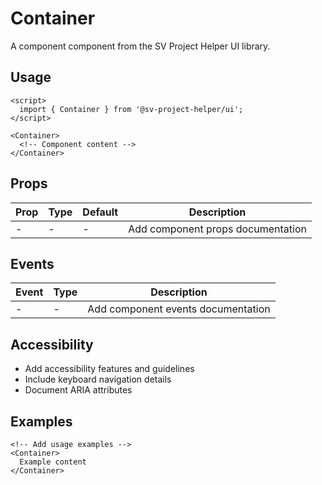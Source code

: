 # Container

A component component from the SV Project Helper UI library.

## Usage

```svelte
<script>
  import { Container } from '@sv-project-helper/ui';
</script>

<Container>
  <!-- Component content -->
</Container>
```

## Props

| Prop | Type | Default | Description |
|------|------|---------|-------------|
| - | - | - | Add component props documentation |

## Events

| Event | Type | Description |
|-------|------|-------------|
| - | - | Add component events documentation |

## Accessibility

- Add accessibility features and guidelines
- Include keyboard navigation details
- Document ARIA attributes

## Examples

```svelte
<!-- Add usage examples -->
<Container>
  Example content
</Container>
```